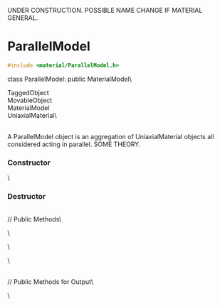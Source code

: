 UNDER CONSTRUCTION. POSSIBLE NAME CHANGE IF MATERIAL GENERAL.

# ParallelModel 

```cpp
#include <material/ParallelModel.h>
```

class ParallelModel: public MaterialModel\

TaggedObject\
MovableObject\
MaterialModel\
UniaxialMaterial\

\
A ParallelModel object is an aggregation of UniaxialMaterial objects all
considered acting in parallel. SOME THEORY.

### Constructor

\
### Destructor

\
// Public Methods\

\

\

\

\
// Public Methods for Output\

\

